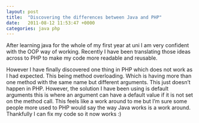```yaml
---
layout: post
title:  "Discovering the differences between Java and PHP"
date:   2011-08-12 11:53:47 +0000
categories: java php
---
```


After learning java for the whole of my first year at uni I am very confident with the OOP way of working. Recently I have been
translating those ideas across to PHP to make my code more readable and reusable.

However I have finally discovered one thing in PHP which does not work as I had expected. This being method overloading. Which is having more
than one method with the same name but different arguments. This just doesn’t happen in PHP. However, the solution I have been using is default
arguments this is where an argument can have a default value if it is not set on the method call. This feels like a work around to me but I’m sure
some people more used to PHP would say the way Java works is a work around. Thankfully I can fix my code so it now works :)
